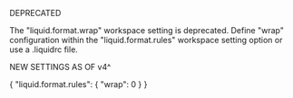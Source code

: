 DEPRECATED

The "liquid.format.wrap" workspace setting is deprecated. Define "wrap" configuration within the "liquid.format.rules" workspace setting option or use a .liquidrc file.


NEW SETTINGS AS OF v4^

{
  "liquid.format.rules": {
    "wrap": 0
  }
}

